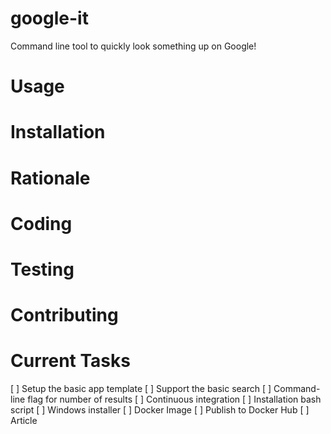 # google-it

Command line tool to quickly look something up on Google!

# Usage

# Installation

# Rationale

# Coding

# Testing

# Contributing

# Current Tasks

[ ] Setup the basic app template
[ ] Support the basic search
[ ] Command-line flag for number of results
[ ] Continuous integration
[ ] Installation bash script
[ ] Windows installer
[ ] Docker Image
[ ] Publish to Docker Hub
[ ] Article

